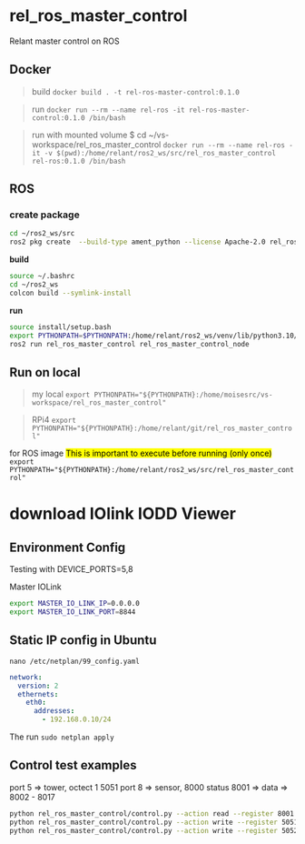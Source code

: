 # rel_ros_master_control
Relant master control on ROS

## Docker

>build
`docker build . -t rel-ros-master-control:0.1.0`

>run
`docker run --rm --name rel-ros -it rel-ros-master-control:0.1.0 /bin/bash`

>run with mounted volume
$ cd ~/vs-workspace/rel_ros_master_control
`docker run --rm --name rel-ros -it -v $(pwd):/home/relant/ros2_ws/src/rel_ros_master_control rel-ros:0.1.0 /bin/bash`


## ROS

### create package

```bash
cd ~/ros2_ws/src
ros2 pkg create  --build-type ament_python --license Apache-2.0 rel_ros_master_control
```

**build**

```bash
source ~/.bashrc
cd ~/ros2_ws
colcon build --symlink-install
```

**run**

```bash
source install/setup.bash
export PYTHONPATH=$PYTHONPATH:/home/relant/ros2_ws/venv/lib/python3.10/site-packages
ros2 run rel_ros_master_control rel_ros_master_control_node
```

## Run on local

> my local
`export PYTHONPATH="${PYTHONPATH}:/home/moisesrc/vs-workspace/rel_ros_master_control"`

> RPi4
`export PYTHONPATH="${PYTHONPATH}:/home/relant/git/rel_ros_master_control"`



for ROS image
<mark>This is important to execute before running (only once)</mark>
`export PYTHONPATH="${PYTHONPATH}:/home/relant/ros2_ws/src/rel_ros_master_control"`

# download IOlink IODD Viewer


## Environment Config
Testing with DEVICE_PORTS=5,8

Master IOLink
```bash
export MASTER_IO_LINK_IP=0.0.0.0
export MASTER_IO_LINK_PORT=8844
```

## Static IP config in Ubuntu

`nano /etc/netplan/99_config.yaml`

```yaml
network:
  version: 2
  ethernets:
    eth0:
      addresses:
        - 192.168.0.10/24
```
The run
`sudo netplan apply`

## Control test examples
port 5 => tower, octect 1 5051
port 8 => sensor, 8000 status 8001 => data => 8002 - 8017

```bash
python rel_ros_master_control/control.py --action read --register 8001
python rel_ros_master_control/control.py --action write --register 5051 --value 1`
python rel_ros_master_control/control.py --action write --register 5052 --value 1`
```
